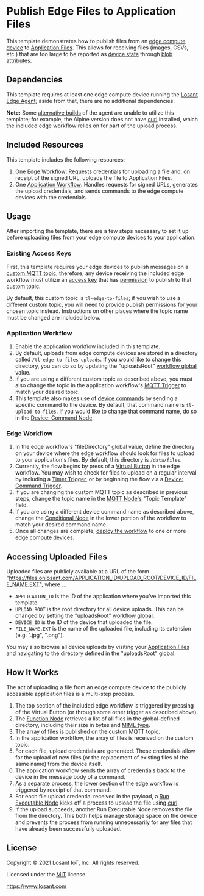 # Publish Edge Files to Application Files

This template demonstrates how to publish files from an [edge compute device](https://docs.losant.com/devices/edge-compute/) to [Application Files](https://docs.losant.com/applications/files/). This allows for receiving files (images, CSVs, etc.) that are too large to be reported as [device state](https://docs.losant.com/devices/state/) through [blob attributes](https://docs.losant.com/devices/blobs/).

## Dependencies

This template requires at least one edge compute device running the [Losant Edge Agent](https://docs.losant.com/edge-compute/edge-agent-usage/); aside from that, there are no additional dependencies.

**Note:** Some [alternative builds](https://docs.losant.com/edge-compute/edge-agent-installation/#alternative-edge-agent-builds) of the agent are unable to utilize this template; for example, the Alpine version does not have [curl](https://docs.losant.com/edge-compute/edge-agent-installation/#alternative-edge-agent-builds) installed, which the included edge workflow relies on for part of the upload process.

## Included Resources

This template includes the following resources:

1. One [Edge Workflow](https://docs.losant.com/workflows/edge-workflows/): Requests credentials for uploading a file and, on receipt of the signed URL, uploads the file to Application Files.
2. One [Application Workflow](https://docs.losant.com/workflows/application-workflows/): Handles requests for signed URLs, generates the upload credentials, and sends commands to the edge compute devices with the credentials.

## Usage

After importing the template, there are a few steps necessary to set it up before uploading files from your edge compute devices to your application.

### Existing Access Keys

First, this template requires your edge devices to publish messages on a [custom MQTT topic](https://docs.losant.com/mqtt/overview/#custom-topics); therefore, any device receiving the included edge workflow must utilize an [access key](https://docs.losant.com/applications/access-keys/) that has [permission](https://docs.losant.com/applications/access-keys/#additional-mqtt-topics-access) to publish to that custom topic.

By default, this custom topic is `tl-edge-to-files`; if you wish to use a different custom topic, you will need to provide publish permissions for your chosen topic instead. Instructions on other places where the topic name must be changed are included below.

### Application Workflow

1. Enable the application workflow included in this template.
2. By default, uploads from edge compute devices are stored in a directory called `/tl-edge-to-files-uploads`. If you would like to change this directory, you can do so by updating the "uploadsRoot" [workflow global](https://docs.losant.com/workflows/overview/#workflow-globals) value. 
3. If you are using a different custom topic as described above, you must also change the topic in the application workflow's [MQTT Trigger](https://docs.losant.com/workflows/triggers/mqtt/) to match your desired topic.
4. This template also makes use of [device commands](https://docs.losant.com/devices/commands/) by sending a specific command to the device. By default, that command name is `tl-upload-to-files`. If you would like to change that command name, do so in the [Device: Command Node](https://docs.losant.com/workflows/outputs/device-command/).

### Edge Workflow

1. In the edge workflow's "fileDirectory" global value, define the directory on your device where the edge workflow should look for files to upload to your application's files. By default, this directory is `/data/files`.
2. Currently, the flow begins by press of a [Virtual Button](https://docs.losant.com/workflows/triggers/virtual-button/) in the edge workflow. You may wish to check for files to upload on a regular interval by including a [Timer Trigger](https://docs.losant.com/workflows/triggers/timer/), or by beginning the flow via a [Device: Command Trigger](https://docs.losant.com/workflows/triggers/device-command/).
3. If you are changing the custom MQTT topic as described in previous steps, change the topic name in the [MQTT Node's](https://docs.losant.com/workflows/outputs/mqtt/) "Topic Template" field.
4. If you are using a different device command name as described above, change the [Conditional Node](https://docs.losant.com/workflows/logic/conditional/) in the lower portion of the workflow to match your desired command name.
5. Once all changes are complete, [deploy the workflow](https://docs.losant.com/workflows/edge-workflows/#deploying-versions) to one or more edge compute devices.

## Accessing Uploaded Files

Uploaded files are publicly available at a URL of the form "https://files.onlosant.com/APPLICATION_ID/UPLOAD_ROOT/DEVICE_ID/FILE_NAME.EXT", where ...

- `APPLICATION_ID` is the ID of the application where you've imported this template.
- `UPLOAD_ROOT` is the root directory for all device uploads. This can be changed by setting the "uploadsRoot" [workflow global](https://docs.losant.com/workflows/overview/#workflow-globals).
- `DEVICE_ID` is the ID of the device that uploaded the file.
- `FILE_NAME.EXT` is the name of the uploaded file, including its extension (e.g. ".jpg", ".png").

You may also browse all device uploads by visiting your [Application Files](https://docs.losant.com/applications/files/) and navigating to the directory defined in the "uploadsRoot" global.

## How It Works

The act of uploading a file from an edge compute device to the publicly accessible application files is a multi-step process.

1. The top section of the included edge workflow is triggered by pressing of the Virtual Button (or through some other trigger as described above).
2. The [Function Node](https://docs.losant.com/workflows/logic/function/) retrieves a list of all files in the global-defined directory, including their size in bytes and [MIME type](https://docs.losant.com/workflows/logic/function/).
3. The array of files is published on the custom MQTT topic.
4. In the application workflow, the array of files is received on the custom topic.
5. For each file, upload credentials are generated. These credentials allow for the upload of new files (or the replacement of existing files of the same name) from the device itself.
6. The application workflow sends the array of credentials back to the device in the message body of a command.
7. As a separate process, the lower section of the edge workflow is triggered by receipt of that command.
8. For each file upload credential received in the payload, a [Run Executable Node](https://docs.losant.com/workflows/data/run-executable/) kicks off a process to upload the file using [curl](https://curl.se/).
9. If the upload succeeds, another Run Executable Node removes the file from the directory. This both helps manage storage space on the device and prevents the process from running unnecessarily for any files that have already been successfully uploaded.

## License

Copyright &copy; 2021 Losant IoT, Inc. All rights reserved.

Licensed under the [MIT](https://github.com/Losant/losant-templates/blob/master/LICENSE.txt) license.

https://www.losant.com
